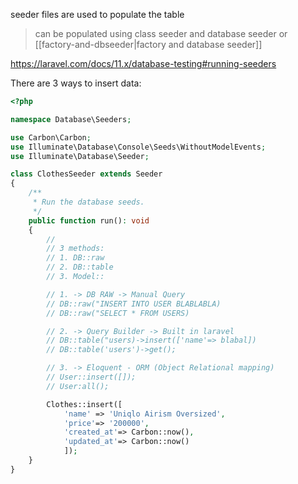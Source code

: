 seeder files are used to populate the table

> can be populated using class seeder and database seeder or [[factory-and-dbseeder|factory and database seeder]]

https://laravel.com/docs/11.x/database-testing#running-seeders

There are 3 ways to insert data:

```php
<?php

namespace Database\Seeders;

use Carbon\Carbon;
use Illuminate\Database\Console\Seeds\WithoutModelEvents;
use Illuminate\Database\Seeder;

class ClothesSeeder extends Seeder
{
    /**
     * Run the database seeds.
     */
    public function run(): void
    {
        //
        // 3 methods:
        // 1. DB::raw
        // 2. DB::table
        // 3. Model::

        // 1. -> DB RAW -> Manual Query
        // DB::raw("INSERT INTO USER BLABLABLA)
        // DB::raw("SELECT * FROM USERS)

        // 2. -> Query Builder -> Built in laravel
        // DB::table("users)->insert(['name'=> blabal])
        // DB::table('users')->get();

        // 3. -> Eloquent - ORM (Object Relational mapping)
        // User::insert([]);
        // User:all();

        Clothes::insert([
            'name' => 'Uniqlo Airism Oversized',
            'price'=> '200000',
            'created_at'=> Carbon::now(),
            'updated_at'=> Carbon::now()
            ]);
    }
}
```